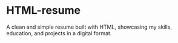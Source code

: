# HTML-resume
A clean and simple resume built with HTML, showcasing my skills, education, and projects in a digital format.
